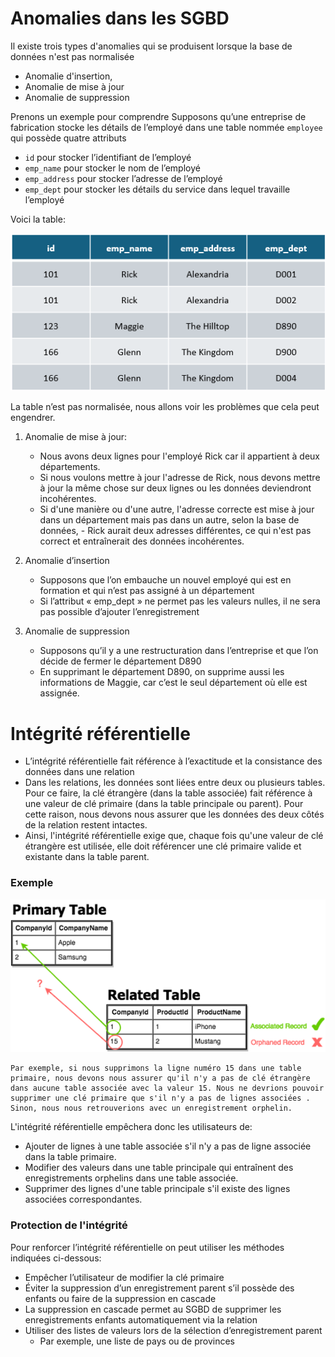 # Anomalies dans les SGBD

Il existe trois types d'anomalies qui se produisent lorsque la base de données n'est pas normalisée
- Anomalie d'insertion, 
- Anomalie de mise à jour 
- Anomalie de suppression

Prenons un exemple pour comprendre
Supposons qu’une entreprise de fabrication stocke les détails de l’employé dans une table nommée `employee` qui possède quatre attributs
- `id` pour stocker l’identifiant de l’employé
- `emp_name` pour stocker le nom de l’employé
- `emp_address` pour stocker l’adresse de l’employé
- `emp_dept` pour stocker les détails du service dans lequel travaille l’employé

Voici la table:

![table1](img/employee.png)

La table n’est pas normalisée, nous allons voir les problèmes que cela peut engendrer.

1. Anomalie de mise à jour:

    - Nous avons deux lignes pour l'employé Rick car il appartient à deux départements.
    - Si nous voulons mettre à jour l'adresse de Rick, nous devons mettre à jour la même chose sur deux lignes ou les données deviendront incohérentes.
    - Si d'une manière ou d'une autre, l'adresse correcte est mise à jour dans un département mais pas dans un autre, selon la base de données, - Rick aurait deux adresses différentes, ce qui n'est pas correct et entraînerait des données incohérentes.

2. Anomalie d’insertion
    - Supposons que l’on embauche un nouvel employé qui est en formation et qui n’est pas assigné à un département
    - Si l’attribut « emp_dept » ne permet pas les valeurs nulles, il ne sera pas possible d’ajouter l’enregistrement


3. Anomalie de suppression
    - Supposons qu’il y a une restructuration dans l’entreprise et que l’on décide de fermer le département D890
    - En supprimant le département D890, on supprime aussi les informations de Maggie, car c’est le seul département où elle est assignée.

# Intégrité référentielle

- L’intégrité référentielle fait référence à l’exactitude et la consistance des données dans une relation 
- Dans les relations, les données sont liées entre deux ou plusieurs tables. Pour ce faire, la clé étrangère (dans la table associée) fait référence à une valeur de clé primaire (dans la table principale ou parent). Pour cette raison, nous devons nous assurer que les données des deux côtés de la relation restent intactes.
- Ainsi, l'intégrité référentielle exige que, chaque fois qu'une valeur de clé étrangère est utilisée, elle doit référencer une clé primaire valide et existante dans la table parent.

### Exemple

![intégrité](img/intégrité.png)

    Par exemple, si nous supprimons la ligne numéro 15 dans une table primaire, nous devons nous assurer qu'il n'y a pas de clé étrangère dans aucune table associée avec la valeur 15. Nous ne devrions pouvoir supprimer une clé primaire que s'il n'y a pas de lignes associées . Sinon, nous nous retrouverions avec un enregistrement orphelin.


L'intégrité référentielle empêchera donc les utilisateurs de:
- Ajouter de lignes à une table associée s'il n'y a pas de ligne associée dans la table primaire. 
- Modifier des valeurs dans une table principale qui entraînent des enregistrements orphelins dans une table associée.
- Supprimer des lignes d'une table principale s'il existe des lignes associées correspondantes.

### Protection de l'intégrité

Pour renforcer l’intégrité référentielle on peut utiliser les méthodes indiquées ci-dessous:

- Empêcher l’utilisateur de modifier la clé primaire
- Éviter la suppression d’un enregistrement parent s’il possède des enfants ou faire de la suppression en cascade
- La suppression en cascade permet au SGBD de supprimer les enregistrements enfants automatiquement via la relation
- Utiliser des listes de valeurs lors de la sélection d’enregistrement parent
    - Par exemple, une liste de pays ou de provinces
